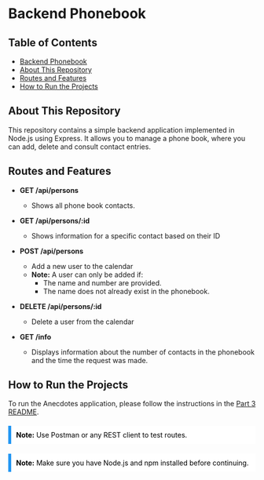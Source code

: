 # Backend Phonebook

## Table of Contents

- [Backend Phonebook](#backend-phonebook)
- [About This Repository](#about-this-repository)
- [Routes and Features](#routes-and-features)
- [How to Run the Projects](#how-to-run-the-projects)

## About This Repository

This repository contains a simple backend application implemented in Node.js using Express. It allows you to manage a phone book, where you can add, delete and consult contact entries.

## Routes and Features

- **GET /api/persons**
  - Shows all phone book contacts.

- **GET /api/persons/:id**
  - Shows information for a specific contact based on their ID

- **POST /api/persons**
  - Add a new user to the calendar
  - **Note:** A user can only be added if:
    - The name and number are provided.
    - The name does not already exist in the phonebook.

- **DELETE /api/persons/:id**
  - Delete a user from the calendar

- **GET /info**
  - Displays information about the number of contacts in the phonebook and the time the request was made.

## How to Run the Projects

To run the Anecdotes application, please follow the instructions in the [Part 3 README](../README.md#how-to-run-the-projects).

<div style="background-color: #ffffff; border-left: 6px solid #2196F3; padding: 10px; color: #000000; margin: 20px 0;">
  <strong>Note:</strong> Use Postman or any REST client to test routes.
</div>
<div style="background-color: #ffffff; border-left: 6px solid #2196F3; padding: 10px; color: #000000; margin: 20px 0;">
  <strong>Note:</strong> Make sure you have Node.js and npm installed before continuing.
</div>
